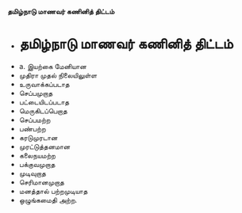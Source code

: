 **தமிழ்நாடு மாணவர் கணினித் திட்டம்**
- # தமிழ்நாடு மாணவர் கணினித் திட்டம்
- a. இயற்கை மேனியான
- முதிரா முதல் நிலையிலுள்ள
- உருவாக்கப்படாத
- செப்பமுறாத
- பட்டையிடப்படாத
- மெருகிடப்பெறாத
- செப்பமற்ற
- பண்பற்ற
- கரடுமுரடான
- முரட்டுத்தனமான
- கலைநயமற்ற
- பக்குவமுறாத
- முடிவுறாத
- செரிமானமுறாத
- மனத்தால் பற்றமுடியாத
- ஒழுங்கமைதி அற்ற.

